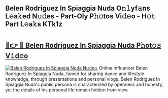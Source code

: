 ## Belen Rodriguez In Spiaggia Nuda O𝚗𝚕yf𝚊ns L𝚎a𝚔ed N𝚞𝚍es - Part-OIy P𝚑𝚘tos Vi𝚍𝚎o - H𝚘𝚝 Part L𝚎a𝚔s KTk1z

# <h2><a href="http://kf86xvj.oniu.top/?m=Belen+Rodriguez+In+Spiaggia+Nuda">🔗👉 🔴 Belen Rodriguez In Spiaggia Nuda P𝚑ot𝚘𝚜 V𝚒d𝚎o</a></h2>

[![Belen Rodriguez In Spiaggia Nuda Nu𝚍e𝚜](https://i.imgur.com/0qMVB7G.gif)](http://kf86xvj.oniu.top/?m=Belen+Rodriguez+In+Spiaggia+Nuda)
Online influencer Belen Rodriguez In Spiaggia Nuda, famed for sharing dance and lifestyle knowledge, through presentations and personal vlogs. Belen Rodriguez In Spiaggia Nuda's public persona is characterized by openness and honesty, yet the details of his personal life remain hidden from view.  
